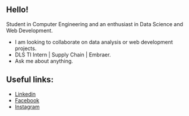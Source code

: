 ## Hello!

Student in Computer Engineering and an enthusiast in Data Science and Web Development.

*  I am looking to collaborate on data analysis or web development projects.
*  DLS TI Intern | Supply Chain | Embraer.
*  Ask me about anything.

## Useful links: 
* [Linkedin](https://www.linkedin.com/in/mateusbrugnaroto) <br>
* [Facebook](https://www.facebook.com/mateus.brugnaroto) <br>
* [Instagram](https://www.instagram.com/brugnaroto_mateus/)
